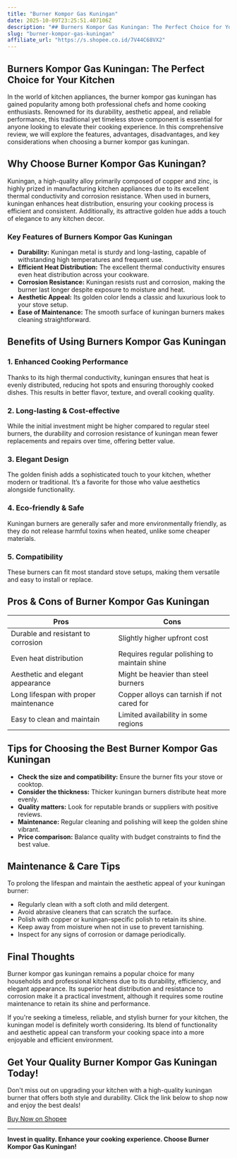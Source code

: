 ```yaml
---
title: "Burner Kompor Gas Kuningan"
date: 2025-10-09T23:25:51.407106Z
description: "## Burners Kompor Gas Kuningan: The Perfect Choice for Your Kitchen..."
slug: "burner-kompor-gas-kuningan"
affiliate_url: "https://s.shopee.co.id/7V44C68VX2"
---
```

## Burners Kompor Gas Kuningan: The Perfect Choice for Your Kitchen

In the world of kitchen appliances, the burner kompor gas kuningan has gained popularity among both professional chefs and home cooking enthusiasts. Renowned for its durability, aesthetic appeal, and reliable performance, this traditional yet timeless stove component is essential for anyone looking to elevate their cooking experience. In this comprehensive review, we will explore the features, advantages, disadvantages, and key considerations when choosing a burner kompor gas kuningan.

## Why Choose Burner Kompor Gas Kuningan?

Kuningan, a high-quality alloy primarily composed of copper and zinc, is highly prized in manufacturing kitchen appliances due to its excellent thermal conductivity and corrosion resistance. When used in burners, kuningan enhances heat distribution, ensuring your cooking process is efficient and consistent. Additionally, its attractive golden hue adds a touch of elegance to any kitchen decor.

### Key Features of Burners Kompor Gas Kuningan

- **Durability:** Kuningan metal is sturdy and long-lasting, capable of withstanding high temperatures and frequent use.
- **Efficient Heat Distribution:** The excellent thermal conductivity ensures even heat distribution across your cookware.
- **Corrosion Resistance:** Kuningan resists rust and corrosion, making the burner last longer despite exposure to moisture and heat.
- **Aesthetic Appeal:** Its golden color lends a classic and luxurious look to your stove setup.
- **Ease of Maintenance:** The smooth surface of kuningan burners makes cleaning straightforward.

## Benefits of Using Burners Kompor Gas Kuningan

### 1. Enhanced Cooking Performance

Thanks to its high thermal conductivity, kuningan ensures that heat is evenly distributed, reducing hot spots and ensuring thoroughly cooked dishes. This results in better flavor, texture, and overall cooking quality.

### 2. Long-lasting & Cost-effective

While the initial investment might be higher compared to regular steel burners, the durability and corrosion resistance of kuningan mean fewer replacements and repairs over time, offering better value.

### 3. Elegant Design

The golden finish adds a sophisticated touch to your kitchen, whether modern or traditional. It’s a favorite for those who value aesthetics alongside functionality.

### 4. Eco-friendly & Safe

Kuningan burners are generally safer and more environmentally friendly, as they do not release harmful toxins when heated, unlike some cheaper materials.

### 5. Compatibility

These burners can fit most standard stove setups, making them versatile and easy to install or replace.

## Pros & Cons of Burner Kompor Gas Kuningan

| **Pros**                                        | **Cons**                                       |
|-------------------------------------------------|------------------------------------------------|
| Durable and resistant to corrosion             | Slightly higher upfront cost                  |
| Even heat distribution                          | Requires regular polishing to maintain shine |
| Aesthetic and elegant appearance               | Might be heavier than steel burners         |
| Long lifespan with proper maintenance          | Copper alloys can tarnish if not cared for |
| Easy to clean and maintain                     | Limited availability in some regions       |

## Tips for Choosing the Best Burner Kompor Gas Kuningan

- **Check the size and compatibility:** Ensure the burner fits your stove or cooktop.
- **Consider the thickness:** Thicker kuningan burners distribute heat more evenly.
- **Quality matters:** Look for reputable brands or suppliers with positive reviews.
- **Maintenance:** Regular cleaning and polishing will keep the golden shine vibrant.
- **Price comparison:** Balance quality with budget constraints to find the best value.

## Maintenance & Care Tips

To prolong the lifespan and maintain the aesthetic appeal of your kuningan burner:

- Regularly clean with a soft cloth and mild detergent.
- Avoid abrasive cleaners that can scratch the surface.
- Polish with copper or kuningan-specific polish to retain its shine.
- Keep away from moisture when not in use to prevent tarnishing.
- Inspect for any signs of corrosion or damage periodically.

## Final Thoughts

Burner kompor gas kuningan remains a popular choice for many households and professional kitchens due to its durability, efficiency, and elegant appearance. Its superior heat distribution and resistance to corrosion make it a practical investment, although it requires some routine maintenance to retain its shine and performance.

If you're seeking a timeless, reliable, and stylish burner for your kitchen, the kuningan model is definitely worth considering. Its blend of functionality and aesthetic appeal can transform your cooking space into a more enjoyable and efficient environment.

## Get Your Quality Burner Kompor Gas Kuningan Today!

Don't miss out on upgrading your kitchen with a high-quality kuningan burner that offers both style and durability. Click the link below to shop now and enjoy the best deals!

[Buy Now on Shopee](https://s.shopee.co.id/7V44C68VX2)

---

**Invest in quality. Enhance your cooking experience. Choose Burner Kompor Gas Kuningan!**